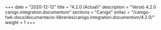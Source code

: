 +++
date        = "2020-12-12"
title       = "4.2.0 (Actual)"
description = "Versió 4.2.0 canigo.integration.documentum"
sections    = "Canigó"
enllac		= "/canigo-fwk-docs/documentacio-llibreries/canigo.integration.documentum/4.2.0/"
weight		= 1
+++
